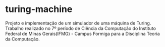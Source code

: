 # turing-machine
Projeto e implementação de um simulador de uma máquina de Turing. Trabalho realizado no 7º período de Ciência da Computação do Instituto Federal de Minas Gerais(IFMG) - Campus Formiga para a Disciplina Teoria da Computação.
